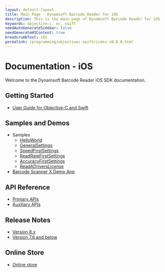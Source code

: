 ```yaml
---
layout: default-layout
title: Main Page - Dynamsoft Barcode Reader for iOS
description: This is the main page of Dynamsoft Barcode Reader for iOS SDK.
keywords: objective-c, oc, swift
needAutoGenerateSidebar: false
needGenerateH3Content: true
breadcrumbText: iOS
permalink: /programming/objectivec-swift/index-v8.8.0.html
---
```


# Documentation - iOS 

Welcome to the Dynamsoft Barcode Reader iOS SDK documentation.

## Getting Started

- [User Guide for Objective-C and Swift](user-guide.html)

## Samples and Demos

- Samples
  - [HelloWorld](samples/helloworld.html)
  - [GeneralSettings](samples/general.html)
  - [SpeedFirstSettings](samples/speed.html)
  - [ReadRateFirstSettings](samples/read-rate.html)
  - [AccuracyFirstSettings](samples/accuracy.html)
  - [ReadADriversLicense](samples/drivers-license.html)
- <a href="https://apps.apple.com/us/app/barcode-scanner-x/id1120581630" target="_blank">Barcode Scanner X Demo App</a>

## API Reference

- [Primary APIs](api-reference/primary-index.html)
- [Auxiliary APIs](api-reference/auxiliary-index.html)

## Release Notes

- [Version 8.x](release-notes/ios-8.html)
- [Version 7.6 and below](release-notes/ios-7.html)

## Online Store

- <a href="https://www.dynamsoft.com/store/dynamsoft-barcode-reader/#mobile" target="_blank">Online store</a>
